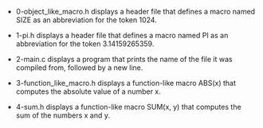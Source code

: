 - 0-object_like_macro.h displays a header file that defines a macro named SIZE as an abbreviation for the token 1024.
- 1-pi.h displays a header file that defines a macro named PI as an abbreviation for the token 3.14159265359.

- 2-main.c displays a program that prints the name of the file it was compiled from, followed by a new line.
- 3-function_like_macro.h displays a function-like macro ABS(x) that computes the absolute value of a number x.
- 4-sum.h displays a function-like macro SUM(x, y) that computes the sum of the numbers x and y.


